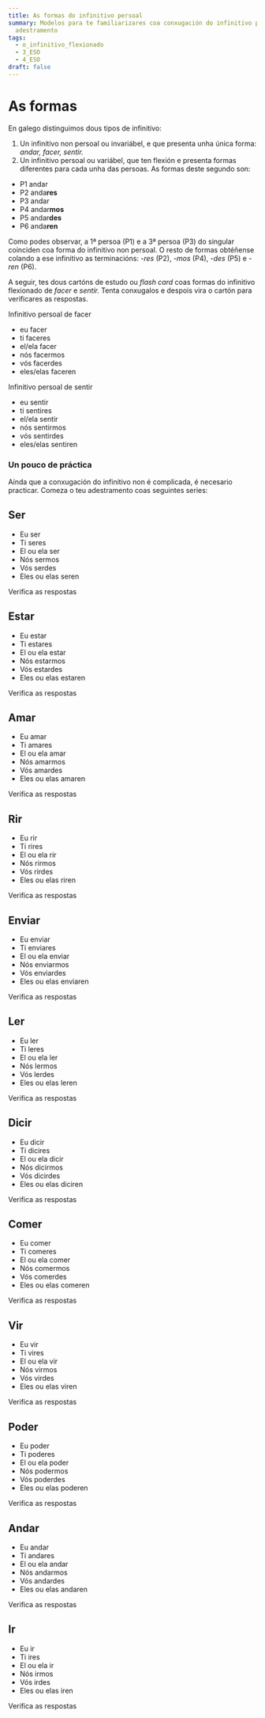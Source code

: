 ```yaml
---
title: As formas do infinitivo persoal
summary: Modelos para te familiarizares coa conxugación do infinitivo persoal +
  adestramento
tags:
  - o_infinitivo_flexionado
  - 3_ESO
  - 4_ESO
draft: false
---
```

# As formas

En galego distinguimos dous tipos de infinitivo:

1. Un infinitivo non persoal ou invariábel, e que presenta unha única forma: *andar, facer, sentir.*
2. Un infinitivo persoal ou variábel, que ten flexión e presenta formas diferentes para cada unha das persoas. As formas deste segundo son:

* P1 andar
* P2 anda**res**
* P3 andar
* P4 andar**mos**
* P5 andar**des**
* P6 anda**ren**

Como podes observar, a 1ª persoa (P1) e a 3ª persoa (P3) do singular coinciden coa forma do infinitivo non persoal. O resto de formas obtéñense colando a ese infinitivo as terminacións: *\-res* (P2), *\-mos* (P4), *\-des* (P5) e *\-ren* (P6). 

A seguir, tes dous cartóns de estudo ou *flash card* coas formas do infinitivo flexionado de *facer* e *sentir.* Tenta conxugalos e despois vira o cartón para verificares as respostas.

<e-card color="1">
  <div>Infinitivo persoal de facer</div>
  <div>
    <ul>
      <li>eu facer</li>
      <li>ti faceres</li>
      <li>el/ela facer</li>
      <li>nós facermos</li>
      <li>vós facerdes</li>
      <li>eles/elas faceren</li>
     </ul>
  </div>
</e-card>

<e-card color="2">
  <div>Infinitivo persoal de sentir</div>
  <div>
    <ul>
      <li>eu sentir</li>
      <li>ti sentires</li>
      <li>el/ela sentir</li>
      <li>nós sentirmos</li>
      <li>vós sentirdes</li>
      <li>eles/elas sentiren</li>
     </ul>
  </div>
</e-card>

### Un pouco de práctica

Aínda que a conxugación do infinitivo non é complicada, é necesario practicar. Comeza o teu adestramento coas seguintes series: 

## Ser

* Eu <e-answer>ser</e-answer>
* Ti <e-answer>seres</e-answer>
* El ou ela <e-answer>ser</e-answer>
* Nós <e-answer>sermos</e-answer>
* Vós <e-answer>serdes</e-answer>
* Eles ou elas <e-answer>seren</e-answer>

<e-validate>Verifica as respostas</e-validate>

## Estar

* Eu <e-answer>estar</e-answer>
* Ti <e-answer>estares</e-answer>
* El ou ela <e-answer>estar</e-answer>
* Nós <e-answer>estarmos</e-answer>
* Vós <e-answer>estardes</e-answer>
* Eles ou elas <e-answer>estaren</e-answer>

<e-validate>Verifica as respostas</e-validate>

## Amar

* Eu <e-answer>amar</e-answer>
* Ti <e-answer>amares</e-answer>
* El ou ela <e-answer>amar</e-answer>
* Nós <e-answer>amarmos</e-answer>
* Vós <e-answer>amardes</e-answer>
* Eles ou elas <e-answer>amaren</e-answer>

<e-validate>Verifica as respostas</e-validate>

## Rir

* Eu <e-answer>rir</e-answer>
* Ti <e-answer>rires</e-answer>
* El ou ela <e-answer>rir</e-answer>
* Nós <e-answer>rirmos</e-answer>
* Vós <e-answer>rirdes</e-answer>
* Eles ou elas <e-answer>riren</e-answer>

<e-validate>Verifica as respostas</e-validate>

## Enviar

* Eu <e-answer>enviar</e-answer>
* Ti <e-answer>enviares</e-answer>
* El ou ela <e-answer>enviar</e-answer>
* Nós <e-answer>enviarmos</e-answer>
* Vós <e-answer>enviardes</e-answer>
* Eles ou elas <e-answer>enviaren</e-answer>

<e-validate>Verifica as respostas</e-validate>

## Ler

* Eu <e-answer>ler</e-answer>
* Ti <e-answer>leres</e-answer>
* El ou ela <e-answer>ler</e-answer>
* Nós <e-answer>lermos</e-answer>
* Vós <e-answer>lerdes</e-answer>
* Eles ou elas <e-answer>leren</e-answer>

<e-validate>Verifica as respostas</e-validate>

## Dicir

* Eu <e-answer>dicir</e-answer>
* Ti <e-answer>dicires</e-answer>
* El ou ela <e-answer>dicir</e-answer>
* Nós <e-answer>dicirmos</e-answer>
* Vós <e-answer>dicirdes</e-answer>
* Eles ou elas <e-answer>diciren</e-answer>

<e-validate>Verifica as respostas</e-validate>

## Comer

* Eu <e-answer>comer</e-answer>
* Ti <e-answer>comeres</e-answer>
* El ou ela <e-answer>comer</e-answer>
* Nós <e-answer>comermos</e-answer>
* Vós <e-answer>comerdes</e-answer>
* Eles ou elas <e-answer>comeren</e-answer>

<e-validate>Verifica as respostas</e-validate>

## Vir

* Eu <e-answer>vir</e-answer>
* Ti <e-answer>vires</e-answer>
* El ou ela <e-answer>vir</e-answer>
* Nós <e-answer>virmos</e-answer>
* Vós <e-answer>virdes</e-answer>
* Eles ou elas <e-answer>viren</e-answer>

<e-validate>Verifica as respostas</e-validate>

## Poder

* Eu <e-answer>poder</e-answer>
* Ti <e-answer>poderes</e-answer>
* El ou ela <e-answer>poder</e-answer>
* Nós <e-answer>podermos</e-answer>
* Vós <e-answer>poderdes</e-answer>
* Eles ou elas <e-answer>poderen</e-answer>

<e-validate>Verifica as respostas</e-validate>

## Andar

* Eu <e-answer>andar</e-answer>
* Ti <e-answer>andares</e-answer>
* El ou ela <e-answer>andar</e-answer>
* Nós <e-answer>andarmos</e-answer>
* Vós <e-answer>andardes</e-answer>
* Eles ou elas <e-answer>andaren</e-answer>

<e-validate>Verifica as respostas</e-validate>

## Ir

* Eu <e-answer>ir</e-answer>
* Ti <e-answer>ires</e-answer>
* El ou ela <e-answer>ir</e-answer>
* Nós <e-answer>irmos</e-answer>
* Vós <e-answer>irdes</e-answer>
* Eles ou elas <e-answer>iren</e-answer>

<e-validate>Verifica as respostas</e-validate>